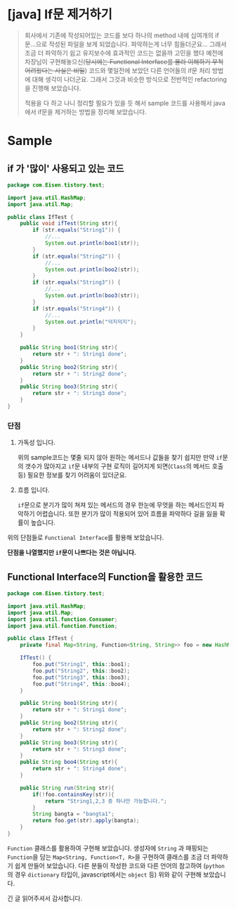 # [java] If문 제거하기

> 회사에서 기존에 작성되어있는 코드를 보다 하나의 method 내에 십여개의 if문...으로 작성된 파일을 보게 되었습니다. 파악하는게 너무 힘들더군요... 그래서 조금 더 파악하기 쉽고 유지보수에 효과적인 코드는 없을까 고민을 했다 예전에 차장님이 구현해놓으신(~~당시에는 Functional Interface를 몰라 이해하기 무척 어려웠다는 사실은 비밀~~) 코드와 몇일전에 보았던 다른 언어들의 if문 처리 방법에 대해 생각이 나더군요. 그래서 그것과 비슷한 방식으로 전반적인 refactoring을 진행해 보았습니다.
>
> 적용을 다 하고 나니 정리할 필요가 있을 듯 해서 sample 코드를 사용해서 java에서 if문을 제거하는 방법을 정리해 보았습니다.

# Sample

## if 가 '많이' 사용되고 있는 코드

```java
package com.Eisen.tistory.test;

import java.util.HashMap;
import java.util.Map;

public class IfTest {
    public void ifTest(String str){
        if (str.equals("String1")) {
            //...
            System.out.println(boo1(str));
        }
        if (str.equals("String2")) {
            //...
            System.out.println(boo2(str));
        }
        if (str.equals("String3")) {
            //...
            System.out.println(boo3(str));
        }
        if (str.equals("String4")) {
            //...
            System.out.println("덕지덕지");
        }
    }

    public String boo1(String str){
        return str + ": String1 done";
    }
    public String boo2(String str){
        return str + ": String2 done";
    }
    public String boo3(String str){
        return str + ": String3 done";
    }
}
```

### 단점

1. 가독성 입니다.

   위의 sample코드는 몇줄 되지 않아 원하는 메서드나 값들을 찾기 쉽지만 만약 `if`문의 갯수가 많아지고 `if`문 내부의 구현 로직이 길어지게 되면(`Class`의 메서드 호출 등) 필요한 정보를 찾기 어려움이 있더군요.

2. 흐름 입니다.

   `if`문으로 분기가 많이 쳐져 있는 메서드의 경우 한눈에 무엇을 하는 메서드인지 파악하기 어렵습니다. 또한 분기가 많이 적용되어 있어 흐름을 파악하다 길을 잃을 확률이 높습니다.

 위의 단점들로 `Functional Interface`를 활용해 보았습니다.

**단점을 나열했지만 `if`문이 나쁘다는 것은 아닙니다.**

## Functional Interface의 Function을 활용한 코드

```java
package com.Eisen.tistory.test;

import java.util.HashMap;
import java.util.Map;
import java.util.function.Consumer;
import java.util.function.Function;

public class IfTest {
    private final Map<String, Function<String, String>> foo = new HashMap<>();

    IfTest() {
        foo.put("String1", this::boo1);
        foo.put("String2", this::boo2);
        foo.put("String3", this::boo3);
        foo.put("String4", this::boo4);
    }

    public String boo1(String str){
        return str + ": String1 done";
    }
    public String boo2(String str){
        return str + ": String2 done";
    }
    public String boo3(String str){
        return str + ": String3 done";
    }
    public String boo4(String str){
        return str + ": String4 done";
    }

    public String run(String str){
        if(!foo.containsKey(str)){
            return "String1,2,3 중 하나만 가능합니다.";
        }
        String bangta = "bangta1";
        return foo.get(str).apply(bangta);
    }
}
```

`Function` 클래스를 활용하여 구현해 보았습니다. 생성자에  `String` 과 매핑되는 `Function`을 담는 `Map<String, Function<T, R>`을 구현하여 클래스를 조금 더 파악하기 쉽게 만들어 보았습니다. 다른 분들이 작성한 코드와 다른 언어의 참고하여 (`python`의 경우 `dictionary` 타입이, javascript에서는 `object` 등) 위와 같이 구현해 보았습니다.

긴 글 읽어주셔서 감사합니다.

